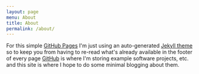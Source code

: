 ```yaml
---
layout: page
menu: About
title: About
permalink: /about/
---
```


For this simple [GitHub Pages](http://github.io) I'm just using an auto-generated [Jekyll theme](https://github.com/jglovier/jekyll-new) so
to keep you from having to re-read what's already available in the footer of every page [GitHub](https://github.com/adamspe) is where I'm
storing example software projects, etc. and this site is where I hope to do some minimal blogging about them.
